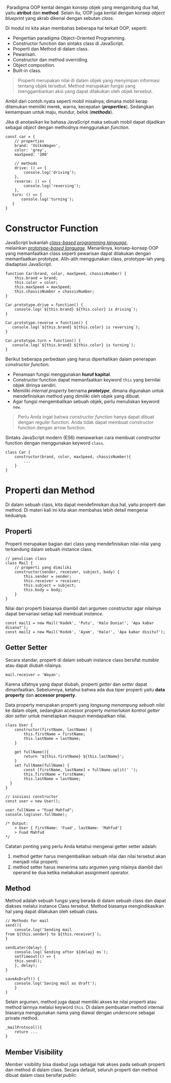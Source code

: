  Paradigma OOP kental dengan konsep objek yang mengandung dua hal, yaitu **atribut** dan **method**. Selain itu, OOP juga kental dengan konsep _object blueprint_ yang akrab dikenal dengan sebutan _class_.

Di modul ini kita akan membahas beberapa hal terkait OOP, seperti:
- Pengertian paradigma Object-Oriented Programming.
- Constructor function dan sintaks class di JavaScript.
- Properti dan Method di dalam class.
- Pewarisan.
- Constructor dan method overriding.
- Object composition.
- Built-in class.

> Properti merupakan nilai di dalam objek yang menyimpan informasi tentang objek tersebut. Method merupakan fungsi yang menggambarkan aksi yang dapat dilakukan oleh objek tersebut.

Ambil dari contoh nyata seperti mobil misalnya, dimana mobil kerap ditemukan memiliki merek, warna, kecepatan (***properties***). Sedangkan kemampuan untuk maju, mundur, belok (***methods***).

Jika di anotasikan ke bahasa JavaScript maka sebuah mobil dapat dijadikan sebagai *object* dengan methodnya menggunakan *function*.
```
const car = {
	// properties
	brand: 'VolksWagen',
	color: 'grey',
	maxSpeed: '200'

	// methods
	drive: () => {
		console.log('driving');
	},
	reverse: () => {
		console.log('reversing');
	},
   turn: () => {
	   console.log('turning');
   }
}
```

# Constructor Function
JavaScript bukanlah [_class-based programming language_](https://link.springer.com/chapter/10.1007/978-1-4419-8598-9_3), melainkan [_prototype-based language_](https://en.wikipedia.org/wiki/Prototype-based_programming). Menariknya, konsep-konsep OOP yang memanfaatkan class seperti pewarisan dapat dilakukan dengan memanfaatkan prototype. Alih-alih menggunakan class, prototype-lah yang diadaptasi JavaScript.
```
function Car(brand, color, maxSpeed, chassisNumber) {
	this.brand = brand;
	this.color = color;
	this.maxSpeed = maxSpeed;
	this.chassisNumber = chassisNumber;
}

Car.prototype.drive = function() {
	console.log(`${this.brand} ${this.color} is driving`);
}

Car.prototype.reverse = function() {
   console.log(`${this.brand} ${this.color} is reversing`);
}

Car.prototype.turn = function() {
   console.log(`${this.brand} ${this.color} is turning`);
}
```

Berikut beberapa perbedaan yang harus diperhatikan dalam penerapan *constructor function*.
- Penamaan fungsi menggunakan **huruf kapital**.
- Constructor function dapat memanfaatkan keyword `this` yang bernilai objek dirinya sendiri.
- Memiliki *internal property* bernama ***prototype***, dimana digunakan untuk mendefinisikan method yang dimiliki oleh objek yang dibuat.
- Agar fungsi mengembalikan sebuah objek, perlu menuliskan keyword `new`.

> Perlu Anda ingat bahwa _constructor function_ hanya dapat dibuat dengan reguler function. Anda tidak dapat membuat constructor function dengan arrow function.

Sintaks JavaScript modern (ES6) menawarkan cara membuat constructor function dengan menggunakan keyword `class`.
```
class Car {
	constructor(brand, color, maxSpeed, chassisNumber){
		...
	}
}
```

# Properti dan Method
Di dalam sebuah class, kita dapat mendefinisikan dua hal, yaitu properti dan method. Di materi kali ini kita akan membahas lebih detail mengenai keduanya.

## Properti
Properti merupakan bagian dari class yang mendefinisikan nilai-nilai yang terkandung dalam sebuah instance class.
```
// penulisan class
class Mail {
	// properti yang dimiliki
	constructor(sender, receiver, subject, body) {
		this.sender = sender;
		this.receiver = receiver;
		this.subject = subject;
		this.body = body;
	}
}
```

Nilai dari properti biasanya diambil dari argumen constructor agar nilainya dapat bervariasi setiap kali membuat _instance_.
```
const mail1 = new Mail('Kadek', 'Putu', 'Halo Dunia!', 'Apa kabar disana?');
const mail2 = new Mail('Kodok', 'Ayam', 'Halo!', 'Apa kabar disitu?');
```

## Getter Setter
Secara standar, properti di dalam sebuah instance class bersifat *mutable* atau dapat diubah nilainya.
```
mail.receiver = 'Wayan';
```

Karena sifatnya yang dapat diubah, properti *getter* dan *setter* dapat dimanfaatkan. Sebelumnya, ketahui bahwa ada dua tiper properti yaitu **data property** dan **accessor property**.

Data property merupakan properti yang *langsung menampung sebuah nilai* ke dalam objek, sedangkan accessor property *memerlukan kontrol getter dan setter* untuk menetapkan maupun mendapatkan nilai.
```
class User {
	constructor(firstName, lastName) {
		this.firstName = firstName;
		this.lastName = lastName;
	}

	get fullName(){
		return '${this.firstName} ${this.lastName}';
	}
	set fullName(fullName) {
	    const [firstName, lastName] = fullName.split(' ');
	    this.firstName = firstName;
	    this.lastName = lastName;
  }
}

// inisiasi constructor
const user = new User();

user.fullName = "Fuad Mahfud";
console.log(user.fullName);

/* Output:
	> User { firstName: 'Fuad', lastName: 'Mahfud'}
	> Fuad Mahfud
*/
```

Catatan penting yang perlu Anda ketahui mengenai getter setter adalah:
1. method getter harus mengembalikan sebuah nilai dan nilai tersebut akan menjadi nilai properti;
2. method setter harus menerima satu argumen yang nilainya diambil dari operand ke dua ketika melakukan assignment operator.

## Method
Method adalah sebuah fungsi yang berada di dalam sebuah class dan dapat diakses melalui instance Class tersebut. Method biasanya mengindikasikan hal yang dapat dilakukan oleh sebuah class.
```
// Methods for mail
send(){
	console.log('Sending mail from ${this.sender} to ${this.receiver}`);
}

sendLater(delay) {
	console.log(`Sending after ${delay} ms`);
	setTimeout(() => {
	this.send();
	}, delay);
}

saveAsDraft() {
	console.log('Saving mail as draft');
	}
}
```

Selain argumen, method juga dapat memiliki akses ke nilai properti atau method lainnya melalui keyword `this`. Di dalam pembuatan method internal biasanya menggunakan nama yang diawal dengan *underscore* sebagai private method.
```
_mailProtocol(){
	return ...
}
```

## Member Visibility
Member visibility bisa disebut juga sebagai hak akses pada sebuah properti dan method di dalam class. Secara default, seluruh properti dan method dibuat dalam class bersifat *public*. 
